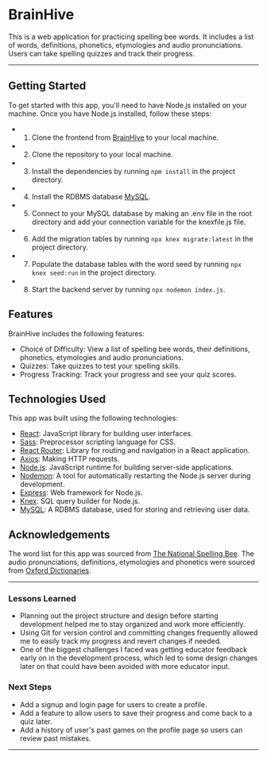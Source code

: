 # BrainHive
This is a web application for practicing spelling bee words. It includes a list of words, definitions, phonetics, etymologies and audio pronunciations. Users can take spelling quizzes and track their progress.

---

## Getting Started
To get started with this app, you'll need to have Node.js installed on your machine. Once you have Node.js installed, follow these steps:

- 1. Clone the frontend from [BrainHive](https://github.com/JustinAntunes-Cardoso/brainhive) to your local machine.
- 2. Clone the repository to your local machine.
- 3. Install the dependencies by running `npm install` in the project directory.
- 4. Install the RDBMS database [MySQL](https://www.mysql.com/).
- 5. Connect to your MySQL database by making an .env file in the root directory and add your connection variable for the knexfile.js file.
- 6. Add the migration tables by running `npx knex migrate:latest` in the project directory.
- 7. Populate the database tables with the word seed by running `npx knex seed:run` in the project directory.
- 8. Start the backend server by running `npx nodemon index.js`.

## Features
BrainHive includes the following features:

- Choice of Difficulty: View a list of spelling bee words, their definitions, phonetics, etymologies and audio pronunciations.
- Quizzes: Take quizzes to test your spelling skills.
- Progress Tracking: Track your progress and see your quiz scores.

## Technologies Used
This app was built using the following technologies:

- [React](https://reactjs.org/): JavaScript library for building user interfaces.
- [Sass](https://sass-lang.com/): Preprocessor scripting language for CSS.
- [React Router](https://reactrouter.com/en/main): Library for routing and navigation in a React application.
- [Axios](https://axios-http.com/): Making HTTP requests.
- [Node.js](https://nodejs.org/en/): JavaScript runtime for building server-side applications.
- [Nodemon](https://nodemon.io/): A tool for automatically restarting the Node.js server during development.
- [Express](https://expressjs.com/): Web framework for Node.js.
- [Knex](https://knexjs.org/): SQL query builder for Node.js.
- [MySQL](https://www.mysql.com/): A RDBMS database, used for storing and retrieving user data.

## Acknowledgements
The word list for this app was sourced from [The National Spelling Bee](https://spellingbee.com/sites/default/files/inline-files/Words_of_the_Champions_Printable_FINAL.pdf).
The audio pronunciations, definitions, etymologies and phonetics were sourced from [Oxford Dictionaries](https://developer.oxforddictionaries.com/).

---

### Lessons Learned
- Planning out the project structure and design before starting development helped me to stay organized and work more efficiently.
- Using Git for version control and committing changes frequently allowed me to easily track my progress and revert changes if needed.
- One of the biggest challenges I faced was getting educator feedback early on in the development process, which led to some design changes later on that could have been avoided with more educator input.

### Next Steps
- Add a signup and login page for users to create a profile.
- Add a feature to allow users to save their progress and come back to a quiz later.
- Add a history of user's past games on the profile page so users can review past mistakes.

***